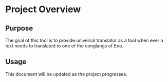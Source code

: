 # Project Overview

## Purpose
The goal of this tool is to provide universal translator as a tool when ever a text needs to translated to one of the conglangs of Eno.

## Usage


This document will be updated as the project progresses.

